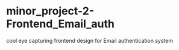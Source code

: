 # minor_project-2-Frontend_Email_auth
cool eye capturing frontend design for Email authentication system
